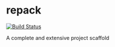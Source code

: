 # repack
[![Build Status](https://travis-ci.org/dbuarque/repack.svg?branch=master)](https://travis-ci.org/dbuarque/repack)

A complete and extensive project scaffold
